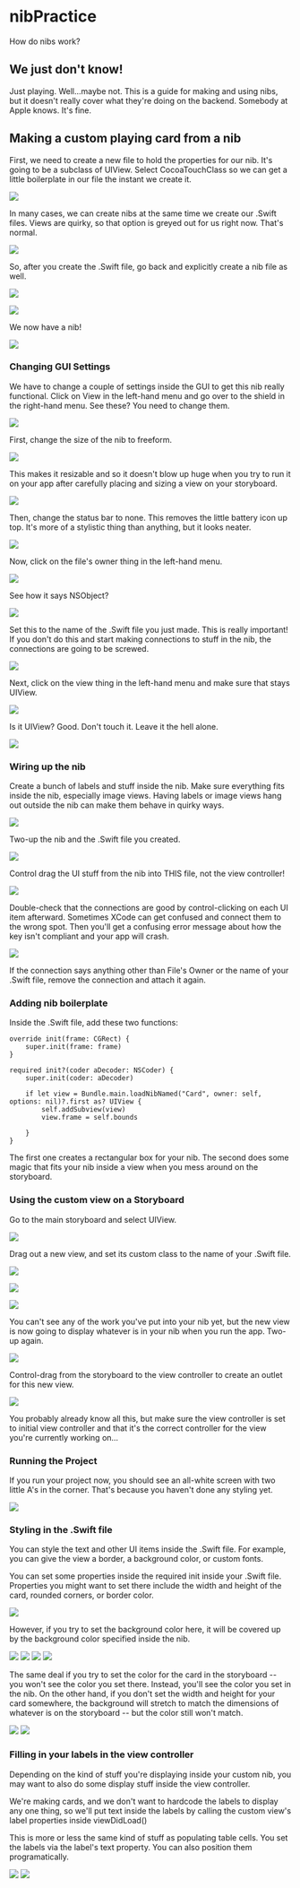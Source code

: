 # nibPractice
How do nibs work?
## We just don't know!
Just playing. Well...maybe not. This is a guide for making and using nibs, but it doesn't really cover what they're doing on the backend. Somebody at Apple knows. It's fine.
## Making a custom playing card from a nib
First, we need to create a new file to hold the properties for our nib. It's going to be a subclass of UIView. Select CocoaTouchClass so we can get a little boilerplate in our file the instant we create it.

![](https://cloud.githubusercontent.com/assets/19174201/21356585/325fb2c6-c6a0-11e6-8212-ebfd00eb4fac.png)

In many cases, we can create nibs at the same time we create our .Swift files. Views are quirky, so that option is greyed out for us right now. That's normal.

![](https://cloud.githubusercontent.com/assets/19174201/21356593/3b8b4d4c-c6a0-11e6-8611-6f4f543d4590.png)

So, after you create the .Swift file, go back and explicitly create a nib file as well.

![](https://cloud.githubusercontent.com/assets/19174201/21356601/3fea8254-c6a0-11e6-93e2-c22687d250e7.png)

![](https://cloud.githubusercontent.com/assets/19174201/21356623/538bf48c-c6a0-11e6-8a73-6bef924030b9.png)

We now have a nib!

![](https://cloud.githubusercontent.com/assets/19174201/21356627/583aff0a-c6a0-11e6-8c49-dbd56b71ecc7.png)
### Changing GUI Settings
We have to change a couple of settings inside the GUI to get this nib really functional. Click on View in the left-hand menu and go over to the shield in the right-hand menu. See these? You need to change them.

![](https://cloud.githubusercontent.com/assets/19174201/21356631/5c87a478-c6a0-11e6-8035-6bee3463047f.png)

First, change the size of the nib to freeform. 

![](https://cloud.githubusercontent.com/assets/19174201/21356636/637be2f8-c6a0-11e6-871e-f59caeb2fc39.png)

This makes it resizable and so it doesn't blow up huge when you try to run it on your app after carefully placing and sizing a view on your storyboard.

![](https://cloud.githubusercontent.com/assets/19174201/21356684/8ae33012-c6a0-11e6-9b93-66ba5a790057.png)

Then, change the status bar to none. This removes the little battery icon up top. It's more of a stylistic thing than anything, but it looks neater.

![](https://cloud.githubusercontent.com/assets/19174201/21356638/6871752a-c6a0-11e6-97e3-ca6755c38b5b.png)

Now, click on the file's owner thing in the left-hand menu. 

![](https://cloud.githubusercontent.com/assets/19174201/21356685/8ae77e88-c6a0-11e6-94a8-1e48ced7e88b.png)

See how it says NSObject? 

![](https://cloud.githubusercontent.com/assets/19174201/21356682/8ae23932-c6a0-11e6-9f81-edb1fe64518a.png)

Set this to the name of the .Swift file you just made. This is really important! If you don't do this and start making connections to stuff in the nib, the connections are going to be screwed.

![](https://cloud.githubusercontent.com/assets/19174201/21356683/8ae2b33a-c6a0-11e6-8849-7bb311583826.png)

Next, click on the view thing in the left-hand menu and make sure that stays UIView. 

![](https://cloud.githubusercontent.com/assets/19174201/21356680/8adf4fce-c6a0-11e6-8d5c-1bc2e40220e4.png)

Is it UIView? Good. Don't touch it. Leave it the hell alone.

![](https://cloud.githubusercontent.com/assets/19174201/21356681/8adf439e-c6a0-11e6-8e96-2dcb42572c47.png)

### Wiring up the nib
Create a bunch of labels and stuff inside the nib. Make sure everything fits inside the nib, especially image views. Having labels or image views hang out outside the nib can make them behave in quirky ways.

![](https://cloud.githubusercontent.com/assets/19174201/21356691/8bbb2454-c6a0-11e6-8a11-cd30006aac1e.png)

Two-up the nib and the .Swift file you created. 

![](https://cloud.githubusercontent.com/assets/19174201/21356689/8bb84ebe-c6a0-11e6-9ead-dbb6b124d557.png)

Control drag the UI stuff from the nib into THIS file, not the view controller!

![](https://cloud.githubusercontent.com/assets/19174201/21356688/8bb7145e-c6a0-11e6-8ab8-4303a23ca40a.png)

Double-check that the connections are good by control-clicking on each UI item afterward. Sometimes XCode can get confused and connect them to the wrong spot. Then you'll get a confusing error message about how the key isn't compliant and your app will crash.

![](https://cloud.githubusercontent.com/assets/19174201/21356690/8bbac6f8-c6a0-11e6-91e9-a87639f821c9.png)

If the connection says anything other than File's Owner or the name of your .Swift file, remove the connection and attach it again.

### Adding nib boilerplate
Inside the .Swift file, add these two functions:

    override init(frame: CGRect) {
        super.init(frame: frame)
    }
    
    required init?(coder aDecoder: NSCoder) {
        super.init(coder: aDecoder)
        
        if let view = Bundle.main.loadNibNamed("Card", owner: self, options: nil)?.first as? UIView {
            self.addSubview(view)
            view.frame = self.bounds
            
        }
    }

The first one creates a rectangular box for your nib. The second does some magic that fits your nib inside a view when you mess around on the storyboard.

### Using the custom view on a Storyboard
Go to the main storyboard and select UIView. 

![](https://cloud.githubusercontent.com/assets/19174201/21356738/b022b4e2-c6a0-11e6-8c2d-6cda565e5902.png)

Drag out a new view, and set its custom class to the name of your .Swift file. 

![](https://cloud.githubusercontent.com/assets/19174201/21356737/b01ee740-c6a0-11e6-80e8-1c48085b18da.png)

![](https://cloud.githubusercontent.com/assets/19174201/21356736/b01a7aca-c6a0-11e6-960b-f30ea53f1d2b.png)

![](https://cloud.githubusercontent.com/assets/19174201/21356734/b0178bbc-c6a0-11e6-9942-dd5286f9233c.png)

You can't see any of the work you've put into your nib yet, but the new view is now going to display whatever is in your nib when you run the app. Two-up again.

![](https://cloud.githubusercontent.com/assets/19174201/21356739/b0411af4-c6a0-11e6-85ff-aebe4fe04fa4.png)

Control-drag from the storyboard to the view controller to create an outlet for this new view. 

![](https://cloud.githubusercontent.com/assets/19174201/21356740/b0428984-c6a0-11e6-8d63-ad6153179b26.png)

You probably already know all this, but make sure the view controller is set to initial view controller and that it's the correct controller for the view you're currently working on...

### Running the Project
If you run your project now, you should see an all-white screen with two little A's in the corner. That's because you haven't done any styling yet.

![](https://cloud.githubusercontent.com/assets/19174201/21374546/7d37ff56-c6f5-11e6-900a-b1c4210d5f9c.png)

### Styling in the .Swift file
You can style the text and other UI items inside the .Swift file. For example, you can give the view a border, a background color, or custom fonts.

You can set some properties inside the required init inside your .Swift file. Properties you might want to set there include the width and height of the card, rounded corners, or border color. 

![](https://cloud.githubusercontent.com/assets/19174201/21374612/e90af2e2-c6f5-11e6-8601-4e21ce4c1db5.png)

However, if you try to set the background color here, it will be covered up by the background color specified inside the nib. 

![](https://cloud.githubusercontent.com/assets/19174201/21374549/7d3ef9c8-c6f5-11e6-8a6c-2ea5f4afa853.png)
![](https://cloud.githubusercontent.com/assets/19174201/21374547/7d38bff4-c6f5-11e6-9c44-1b3d25795554.png)
![](https://cloud.githubusercontent.com/assets/19174201/21374637/12975434-c6f6-11e6-90a4-32faca64e40b.png)
![](https://cloud.githubusercontent.com/assets/19174201/21374548/7d3a2d6c-c6f5-11e6-9fda-c1733f74a72e.png)

The same deal if you try to set the color for the card in the storyboard -- you won't see the color you set there. Instead, you'll see the color you set in the nib. On the other hand, if you don't set the width and height for your card somewhere, the background will stretch to match the dimensions of whatever is on the storyboard -- but the color still won't match.

![](https://cloud.githubusercontent.com/assets/19174201/21374607/dfd02e22-c6f5-11e6-8f07-b5c65f13d6f7.png)
![](https://cloud.githubusercontent.com/assets/19174201/21374739/eaa53742-c6f6-11e6-8b4b-2534d0930e85.png)


### Filling in your labels in the view controller
Depending on the kind of stuff you're displaying inside your custom nib, you may want to also do some display stuff inside the view controller.

We're making cards, and we don't want to hardcode the labels to display any one thing, so we'll put text inside the labels by calling the custom view's label properties inside viewDidLoad()

This is more or less the same kind of stuff as populating table cells. You set the labels via the label's text property. You can also position them programatically.

![](https://cloud.githubusercontent.com/assets/19174201/21375005/a36b9a90-c6f8-11e6-80a0-acf71988e101.png)
![](https://cloud.githubusercontent.com/assets/19174201/21375025/cc3efb56-c6f8-11e6-8bff-fc33737437fd.png)




